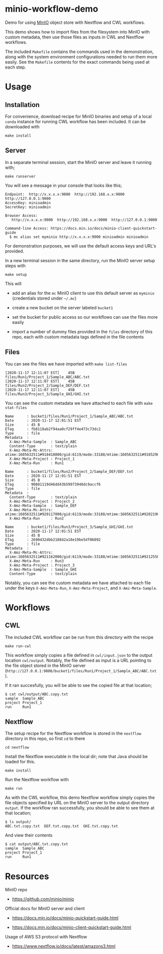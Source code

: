 # minio-workflow-demo

Demo for using [MinIO](https://min.io/) object store with Nextflow and CWL workflows.

This demo shows how to import files from the filesystem into MinIO with custom metadata, then use those files as inputs in CWL and Nextflow workflows.

The included `Makefile` contains the commands used in the demonstration, along with the system environment configurations needed to run them more easily. See the `Makefile` contents for the exact commands being used at each step.

# Usage

## Installation

For convenience, download recipe for MinIO binaries and setup of a local `conda` instance for running CWL workflow has been included. It can be downloaded with

```
make install
```

## Server

In a separate terminal session, start the MinIO server and leave it running with;

```
make runserver
```

You will see a message in your console that looks like this;

```
Endpoint:  http://x.x.x.x:9000  http://192.168.x.x:9000  http://127.0.0.1:9000
AccessKey: minioadmin
SecretKey: minioadmin

Browser Access:
   http://x.x.x.x:9000  http://192.168.x.x:9000  http://127.0.0.1:9000

Command-line Access: https://docs.min.io/docs/minio-client-quickstart-guide
  $ mc alias set myminio http://x.x.x.x:9000 minioadmin minioadmin
```

For demonstration purposes, we will use the default access keys and URL's provided.

In a new terminal session in the same directory, run the MinIO server setup steps with

```
make setup
```

This will

- add an alias for the `mc` MinIO client to use this default server as `myminio` (credentials stored under `~/.mc`)

- create a new bucket on the server labeled `bucket1`

- set the bucket for public access so our workflows can use the files more easily

- import a number of dummy files provided in the `files` directory of this repo, each with custom metadata tags defined in the file contents

## Files

You can see the files we have imported with `make list-files`

```
[2020-11-17 12:11:07 EST]    45B files/Run1/Project_1/Sample_ABC/ABC.txt
[2020-11-17 12:11:07 EST]    45B files/Run2/Project_2/Sample_DEF/DEF.txt
[2020-11-17 12:11:07 EST]    45B files/Run3/Project_3/Sample_GHI/GHI.txt
```

You can see the custom metadata we have attached to each file with `make stat-files`

```
Name      : bucket1/files/Run1/Project_1/Sample_ABC/ABC.txt
Date      : 2020-11-17 12:01:51 EST
Size      : 45 B
ETag      : fb8118ab2f94aa0cf29ff4e473c73dc2
Type      : file
Metadata  :
  X-Amz-Meta-Sample  : Sample_ABC
  Content-Type       : text/plain
  X-Amz-Meta-Mc-Attrs: atime:1605632511#918418000/gid:6119/mode:33188/mtime:1605632511#918529000/uid:1759/uname:kellys5
  X-Amz-Meta-Project : Project_1
  X-Amz-Meta-Run     : Run1

Name      : bucket1/files/Run2/Project_2/Sample_DEF/DEF.txt
Date      : 2020-11-17 12:01:51 EST
Size      : 45 B
ETag      : 90881119d46dd43b59973948dc9accf6
Type      : file
Metadata  :
  Content-Type       : text/plain
  X-Amz-Meta-Project : Project_2
  X-Amz-Meta-Sample  : Sample_DEF
  X-Amz-Meta-Mc-Attrs: atime:1605632511#920117000/gid:6119/mode:33188/mtime:1605632511#920219000/uid:1759/uname:kellys5
  X-Amz-Meta-Run     : Run2

Name      : bucket1/files/Run3/Project_3/Sample_GHI/GHI.txt
Date      : 2020-11-17 12:01:51 EST
Size      : 45 B
ETag      : 2690432dbb218842a18e19be5df06892
Type      : file
Metadata  :
  X-Amz-Meta-Mc-Attrs: atime:1605632511#921162000/gid:6119/mode:33188/mtime:1605632511#921255000/uid:1759/uname:kellys5
  X-Amz-Meta-Run     : Run3
  X-Amz-Meta-Project : Project_3
  X-Amz-Meta-Sample  : Sample_GHI
  Content-Type       : text/plain
```

Notably, you can see the custom metadata we have attached to each file under the keys `X-Amz-Meta-Run`, `X-Amz-Meta-Project`, and `X-Amz-Meta-Sample`.

# Workflows

## CWL

The included CWL workflow can be run from this directory with the recipe

```
make run-cwl
```

This workflow simply copies a file defined in `cwl/input.json` to the output location `cwl/output`. Notably, the file defined as input is a URL pointing to the file object stored in the MinIO server (`http://127.0.0.1:9000/bucket1/files/Run1/Project_1/Sample_ABC/ABC.txt`).

If it ran succesfully, you will be able to see the copied file at that location;

```
$ cat cwl/output/ABC.copy.txt
sample  Sample_ABC
project Project_1
run     Run1
```

## Nextflow

The setup recipe for the Nextflow workflow is stored in the `nextflow` directory in this repo, so first `cd` to there

```
cd nextflow
```

Install the Nextflow executable in the local dir; note that Java should be loaded for this.

```
make install
```

Run the Nextflow workflow with

```
make run
```

As with the CWL workflow, this demo Nextflow workflow simply copies the file objects specified by URL on the MinIO server to the output directory `output`. If the workflow ran successfully, you should be able to see them at that location;

```
$ ls output/
ABC.txt.copy.txt  DEF.txt.copy.txt  GHI.txt.copy.txt
```

And view their contents

```
$ cat output/ABC.txt.copy.txt
sample  Sample_ABC
project Project_1
run     Run1
```

# Resources

MinIO repo

- https://github.com/minio/minio

Official docs for MinIO server and client

- https://docs.min.io/docs/minio-quickstart-guide.html

- https://docs.min.io/docs/minio-client-quickstart-guide.html

Usage of AWS S3 protocol with Nextflow

- https://www.nextflow.io/docs/latest/amazons3.html
